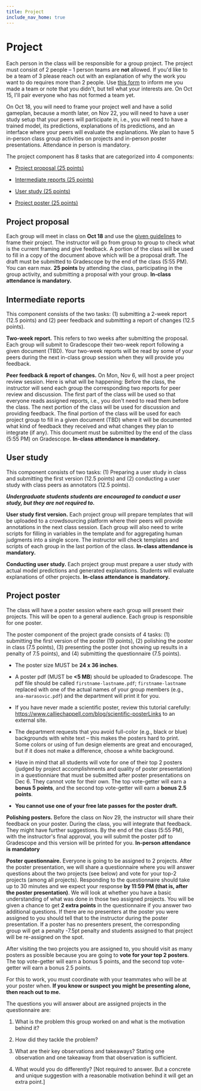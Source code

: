 ```yaml
---
title: Project
include_nav_home: true
---
```


# Project

Each person in the class will be responsible for a group project. The project must consist of 2 people – 1 person teams are **not** allowed. If you'd like to be a team of 3 please reach out with an explanation of why the work you want to do requires more than 2 people. Use [this form](https://forms.gle/XQQY6DRKZC32n3hZA) to inform me you made a team or note that you didn't, but tell what your interests are. On Oct 15, I'll pair everyone who has not formed a team yet. 


 On Oct 18, you will need to frame your project well and have a solid gameplan, because a month later, on Nov 22, you will need to have a user study setup that your peers will participate in, i.e., you will need to have a trained model, its predictions, explanations of its predictions, and an interface where your peers will evaluate the explanations. We plan to have 5 in-person class group activities on projects and in-person poster presentations. Attendance in person is mandatory. 

The project component has 8 tasks that are categorized into 4 components:

* [Project proposal (25 points)](https://utah-explainability.github.io/assignments/project/#project-proposal)

* [Intermediate reports (25 points)](https://utah-explainability.github.io/assignments/project/#intermediate-reports)

* [User study (25 points)](https://utah-explainability.github.io/assignments/project/#user-study)

* [Project poster (25 points)](https://utah-explainability.github.io/assignments/project/#user-study)


## Project proposal 

Each group will meet in class on **Oct 18** and use the [given guidelines](https://docs.google.com/document/d/10qKuAir6knqrvNVja9jsXvV6OzsMtUluQU3LOvgJTEs/edit#bookmark=id.f085ab9d4h9m) to frame their project. The instructor will go from group to group to check what is the current framing and give feedback. A portion of the class will be used to fill in a copy of the document above which will be a proposal draft. The draft must be submitted to Gradescope by the end of the class (5:55 PM). You can earn max. **25 points** by attending the class, participating in the group activity, and submitting a proposal with your group. **In-class attendance is mandatory.**

## Intermediate reports

This component consists of the two tasks: (1) submitting a 2-week report (12.5 points) and (2) peer feedback and submitting a report of changes (12.5 points). 

**Two-week report.** This refers to two weeks after submitting the proposal. Each group will submit to Gradescope their two-week report following a given document (TBD). Your two-week reports will be read by some of your peers during the next in-class group session when they will provide you feedback.

**Peer feedback & report of changes.** On Mon, Nov 6, will host a peer project review session. Here is what will be happening: Before the class, the instructor will send each group the corresponding two reports for peer review and discussion. The first part of the class will be used so that everyone reads assigned reports, i.e., you don't need to read them before the class. The next portion of the class will be used for discussion and providing feedback. The final portion of the class will be used for each project group to fill in a given document (TBD) where it will be documented what kind of feedback they received and what changes they plan to integrate (if any). This document must be submitted by the end of the class (5:55 PM) on Gradescope. **In-class attendance is mandatory.**

## User study

This component consists of two tasks: (1) Preparing a user study in class and submitting the first version (12.5 points) and (2) conducting a user study with class peers as annotators (12.5 points). 

___Undergraduate students students are encouraged to conduct a user study, but they are not required to.___

**User study first version.** Each project group will prepare templates that will be uploaded to a crowdsourcing platform where their peers will provide annotations in the next class session. Each group will also need to write scripts for filling in variables in the template and for aggregating human judgments into a single score. The instructor will check templates and scripts of each group in the last portion of the class. **In-class attendance is mandatory.**

**Conducting user study.** Each project group must prepare a user study with actual model predictions and generated explanations. Students will evaluate explanations of other projects. **In-class attendance is mandatory.**


## Project poster 

The class will have a poster session where each group will present their projects. This will be open to a general audience. Each group is responsible for one poster.

The poster component of the project grade consists of 4 tasks: (1) submitting the first version of the poster (19 points), (2) polishing the poster in class (7.5 points), (3) presenting the poster (not showing up results in a penalty of 7.5 points), and (4) submitting the questionnaire (7.5 points). 

* The poster size MUST be **24 x 36 inches**.

* A poster pdf (MUST be **<5 MB**) should be uploaded to Gradescope. The pdf file should be called `firstname-lastname.pdf`; `firstname-lastname` replaced with one of the actual names of your group members (e.g., `ana-marasovic.pdf`) and the department will print it for you.

* If you have never made a scientific poster, review this tutorial carefully: https://www.calliechappell.com/blog/scientific-posterLinks to an external site.

* The department requests that you avoid full-color (e.g., black or blue) backgrounds with white text – this makes the posters hard to print. Some colors or using of fun design elements are great and encouraged, but if it does not make a difference, choose a white background.

* Have in mind that all students will vote for one of their top 2 posters (judged by project accomplishments and quality of poster presentation) in a questionniare that must be submitted after poster presentations on Dec 6. They cannot vote for their own. The top vote-getter will earn a **bonus 5 points**, and the second top vote-getter will earn a **bonus 2.5 points**.

* **You cannot use one of your free late passes for the poster draft.**

**Polishing posters.** Before the class on Nov 29, the instructor will share their feedback on your poster. During the class, you will integrate that feedback. They might have further suggestions. By the end of the class (5:55 PM), with the instructor's final approval, you will submit the poster pdf to Gradescope and this version will be printed for you. **In-person attendance is mandatory**


**Poster questionnaire.** Everyone is going to be assigned to 2 projects. After the poster presentation, we will share a questionnaire where you will answer questions about the two projects (see below) and vote for your top-2 projects (among all projects). Responding to the questionnaire should take up to 30 minutes and we expect your response **by 11:59 PM (that is, after the poster presentation)**. We will look at whether you have a basic understanding of what was done in those two assigned projects. You will be given a chance to get **2 extra points** in the questionnaire if you answer two additional questions. If there are no presenters at the poster you were assigned to you should tell that to the instructor during the poster presentation. If a poster has no presenters present, the corresponding group will get a penalty -7.5pt penalty and students assigned to that project will be re-assigned on the spot.

After visiting the two projects you are assigned to, you should visit as many posters as possible because you are going to **vote for your top 2 posters**. The top vote-getter will earn a bonus 5 points, and the second top vote-getter will earn a bonus 2.5 points.

For this to work, you must coordinate with your teammates who will be at your poster when. **If you know or suspect you might be presenting alone, then reach out to me.**

The questions you will answer about are assigned projects in the questionnaire are:

1. What is the problem this group worked on and what is the motivation behind it?

2. How did they tackle the problem? 

3. What are their key observations and takeaways? Stating one observation and one takeaway from that observation is sufficient.

4. What would you do differently? [Not required to answer. But a concrete and unique suggestion with a reasonable motivation behind it will get an extra point.]